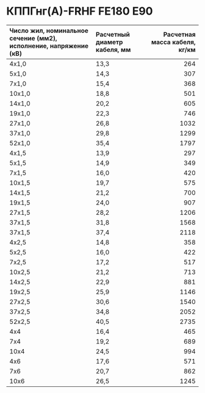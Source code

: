 #  КППГнг(А)-FRHF FE180 E90

| Число жил, номинальное сечение (мм2), исполнение, напряжение (кВ)   | Расчетный диаметр кабеля, мм   |   Расчетная масса кабеля, кг/км |
|:--------------------------------------------------------------------|:-------------------------------|--------------------------------:|
| 4х1,0                                                               | 13,3                           |                             264 |
| 5х1,0                                                               | 14,3                           |                             307 |
| 7х1,0                                                               | 15,4                           |                             368 |
| 10х1,0                                                              | 18,8                           |                             501 |
| 14х1,0                                                              | 20,2                           |                             605 |
| 19х1,0                                                              | 22,3                           |                             746 |
| 27х1,0                                                              | 26,8                           |                            1032 |
| 37х1,0                                                              | 29,8                           |                            1299 |
| 52х1,0                                                              | 35,4                           |                            1797 |
| 4х1,5                                                               | 13,9                           |                             297 |
| 5х1,5                                                               | 14,9                           |                             349 |
| 7х1,5                                                               | 16,0                           |                             420 |
| 10х1,5                                                              | 19,7                           |                             575 |
| 14х1,5                                                              | 21,2                           |                             700 |
| 19х1,5                                                              | 24,0                           |                             907 |
| 27х1,5                                                              | 28,2                           |                            1206 |
| 37х1,5                                                              | 31,8                           |                            1568 |
| 37х1,5                                                              | 37,4                           |                            2118 |
| 4х2,5                                                               | 14,8                           |                             358 |
| 5х2,5                                                               | 16,0                           |                             422 |
| 7х2,5                                                               | 17,2                           |                             517 |
| 10х2,5                                                              | 21,2                           |                             713 |
| 14х2,5                                                              | 22,9                           |                             881 |
| 19х2,5                                                              | 25,9                           |                            1146 |
| 27х2,5                                                              | 30,6                           |                            1540 |
| 37х2,5                                                              | 34,8                           |                            2052 |
| 52х2,5                                                              | 40,5                           |                            2735 |
| 4х4                                                                 | 16,4                           |                             465 |
| 7х4                                                                 | 19,2                           |                             689 |
| 10х4                                                                | 24,5                           |                             994 |
| 4х6                                                                 | 17,6                           |                             571 |
| 7х6                                                                 | 20,7                           |                             862 |
| 10х6                                                                | 26,5                           |                            1245 |